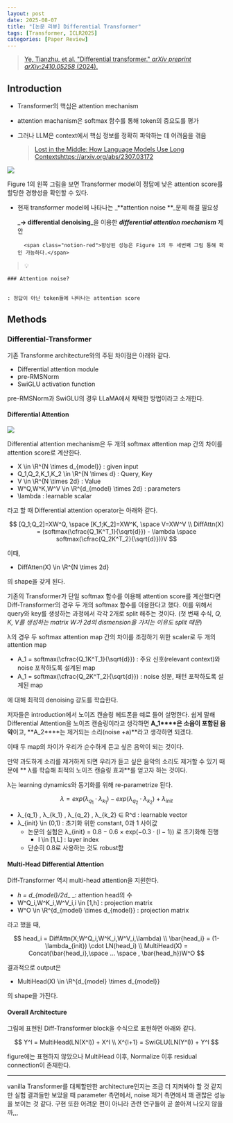 ```yaml
---
layout: post
date: 2025-08-07
title: "[논문 리뷰] Differential Transformer"
tags: [Transformer, ICLR2025]
categories: [Paper Review]
---
```


> [Ye, Tianzhu, et al. "Differential transformer." ](https://arxiv.org/abs/2410.05258)[_arXiv preprint arXiv:2410.05258_](https://arxiv.org/abs/2410.05258)[ (2024).](https://arxiv.org/abs/2410.05258)



## Introduction

- Transformer의 핵심은 attention mechanism
- attention machanism은 softmax 함수를 통해 token의 중요도를 평가
- 그러나 LLM은 context에서 핵심 정보를 정확히 파악하는 데 어려움을 겪음

	> [Lost in the Middle: How Language Models Use Long Contextshttps://arxiv.org/abs/2307.03172](https://arxiv.org/abs/2307.03172)


![](https://prod-files-secure.s3.us-west-2.amazonaws.com/542b861c-36a8-4051-84e5-8804b6728dba/9083ea56-691a-4752-ae26-47f403431ac8/image.png?X-Amz-Algorithm=AWS4-HMAC-SHA256&X-Amz-Content-Sha256=UNSIGNED-PAYLOAD&X-Amz-Credential=ASIAZI2LB4662RR6B3MC%2F20250907%2Fus-west-2%2Fs3%2Faws4_request&X-Amz-Date=20250907T230102Z&X-Amz-Expires=3600&X-Amz-Security-Token=IQoJb3JpZ2luX2VjEEYaCXVzLXdlc3QtMiJGMEQCIBImVbFYM%2Fh7yWWhw2sJ%2FnzLlhWgw3T8dYsMHAjVnmakAiAnCHEqImyt2ifmha9s7ptlxNAZe4ryo1byGogOhZp%2B%2FyqIBAiv%2F%2F%2F%2F%2F%2F%2F%2F%2F%2F8BEAAaDDYzNzQyMzE4MzgwNSIMnFJowSrgse216D4MKtwDXlcsT7uf94iD1A7gpttcqHfDP%2Fvc1gOEJfl9LVxrEed1wNfIo52xseHZAW6jvcVvPWuLr0jGm3z5SFCmpcee34eP1D2O%2Bmj%2BlgrHPBokkKR%2BmO79d99pJWvoiKD3ByEm1nBnw7zyP0Qt9XivkTZWYnofRcL1Zm7o1iQDkpiZj%2BEcjryCPWdNIKHl%2BLTQK%2FXMwvfK%2F8w5mzVO7MEOGUdyEgcxvTWDYjKJnN9q%2BUm0Yhf16uABT7I8CQkmhIbwDaSU4HCKB71yMY%2FOiDUewWI9EkuP4%2Fy7pdtLN9jnPnYLfa8oEGuEfubNDCYDvK81YoP4PUA3kUUc2SwWp5uCgstIPHmMcOTj8%2BFchd1C6wxGbLK2OGktL6oWP1gOOq22XEojL0mzC39TN5wSe9Nw8Roch6UpqxU8gX2ccF5yNuJpTaLwYCYRWEf1mscf6LL9LhS5WwoBWFpmIC0e1Vs7%2Bw1QSdd%2BOcUN2lZgdOK56OnXXfy92r20ZGA6htJy5OQtOoc1o3ohE5xCtMPVxXgvU68x2itxwT8jziC%2F5qxxmkHiKiuPEOSG1GYKQnB4t17q5u6%2BfQzEcby91AngCSidF7wDsSvLrRiIpgkl4wp8eZXiLyWrIHrXEVEfFQG06twwvoP4xQY6pgFEjzgDNkauf4bm4n2huj1n3mJhPoAihRqqAFIgWJBkyB0mu31RSfs98xBtNJAJydnPOHzc2M8sYxvtE6BephoG%2Fn%2FTwlAZd6Nds5bYIKoOmtHnMQAfYISerwXoRYVol1wvAVhnpZxyBrvfF9LHqKL5osWTjctzfpQBjYzl4R4hzN3PcTYtpqwFJred11Kw2xssK0pcPfpNK5LbYo43ZK4Fdo0npbs9&X-Amz-Signature=1898b8046ca0900e47c9f63946e64d344dfe8b9a9e66d4dc8122c254ff9585b1&X-Amz-SignedHeaders=host&x-amz-checksum-mode=ENABLED&x-id=GetObject)


Figure 1의 왼쪽 그림을 보면 Transformer model이 정답에 낮은 attention score를 할당한 경향성을 확인할 수 있다.

- 현재 transformer model에 나타나는 _**attention noise **_문제 해결 필요성

	_**→ differential denoising**_을 이용한 _**differential attention mechanism**_ 제안


		<span class="notion-red">향상된 성능은 Figure 1의 두 세번째 그림 통해 확인 가능하다.</span>


> 💡 


	### Attention noise?


	: 정답이 아닌 token들에 나타나는 attention score



## Methods



### Differential-Transformer


기존 Transforme architecture와의 주된 차이점은 아래와 같다.

- Differential attention module
- pre-RMSNorm
- SwiGLU activation function

pre-RMSNorm과 SwiGLU의 경우 LLaMA에서 채택한 방법이라고 소개한다.



#### Differential Attention


![](https://prod-files-secure.s3.us-west-2.amazonaws.com/542b861c-36a8-4051-84e5-8804b6728dba/116d70b2-1963-4810-9167-f4c7d8a06e8f/image.png?X-Amz-Algorithm=AWS4-HMAC-SHA256&X-Amz-Content-Sha256=UNSIGNED-PAYLOAD&X-Amz-Credential=ASIAZI2LB4662RR6B3MC%2F20250907%2Fus-west-2%2Fs3%2Faws4_request&X-Amz-Date=20250907T230102Z&X-Amz-Expires=3600&X-Amz-Security-Token=IQoJb3JpZ2luX2VjEEYaCXVzLXdlc3QtMiJGMEQCIBImVbFYM%2Fh7yWWhw2sJ%2FnzLlhWgw3T8dYsMHAjVnmakAiAnCHEqImyt2ifmha9s7ptlxNAZe4ryo1byGogOhZp%2B%2FyqIBAiv%2F%2F%2F%2F%2F%2F%2F%2F%2F%2F8BEAAaDDYzNzQyMzE4MzgwNSIMnFJowSrgse216D4MKtwDXlcsT7uf94iD1A7gpttcqHfDP%2Fvc1gOEJfl9LVxrEed1wNfIo52xseHZAW6jvcVvPWuLr0jGm3z5SFCmpcee34eP1D2O%2Bmj%2BlgrHPBokkKR%2BmO79d99pJWvoiKD3ByEm1nBnw7zyP0Qt9XivkTZWYnofRcL1Zm7o1iQDkpiZj%2BEcjryCPWdNIKHl%2BLTQK%2FXMwvfK%2F8w5mzVO7MEOGUdyEgcxvTWDYjKJnN9q%2BUm0Yhf16uABT7I8CQkmhIbwDaSU4HCKB71yMY%2FOiDUewWI9EkuP4%2Fy7pdtLN9jnPnYLfa8oEGuEfubNDCYDvK81YoP4PUA3kUUc2SwWp5uCgstIPHmMcOTj8%2BFchd1C6wxGbLK2OGktL6oWP1gOOq22XEojL0mzC39TN5wSe9Nw8Roch6UpqxU8gX2ccF5yNuJpTaLwYCYRWEf1mscf6LL9LhS5WwoBWFpmIC0e1Vs7%2Bw1QSdd%2BOcUN2lZgdOK56OnXXfy92r20ZGA6htJy5OQtOoc1o3ohE5xCtMPVxXgvU68x2itxwT8jziC%2F5qxxmkHiKiuPEOSG1GYKQnB4t17q5u6%2BfQzEcby91AngCSidF7wDsSvLrRiIpgkl4wp8eZXiLyWrIHrXEVEfFQG06twwvoP4xQY6pgFEjzgDNkauf4bm4n2huj1n3mJhPoAihRqqAFIgWJBkyB0mu31RSfs98xBtNJAJydnPOHzc2M8sYxvtE6BephoG%2Fn%2FTwlAZd6Nds5bYIKoOmtHnMQAfYISerwXoRYVol1wvAVhnpZxyBrvfF9LHqKL5osWTjctzfpQBjYzl4R4hzN3PcTYtpqwFJred11Kw2xssK0pcPfpNK5LbYo43ZK4Fdo0npbs9&X-Amz-Signature=cb5d90cd661720c09e54ad42ef2fe8f201326d19f8ec2ae2637ed91455ae7929&X-Amz-SignedHeaders=host&x-amz-checksum-mode=ENABLED&x-id=GetObject)


Differential attention mechanism은 두 개의 softmax attention map 간의 차이를 attention score로 계산한다.

- X \in \R^{N \times d\_{model}} : given input
- Q\_1,Q\_2,K\_1,K\_2 \in \R^{N \times d} : Query, Key
- V \in \R^{N \times 2d} : Value
- W^Q,W^K,W^V \in \R^{d\_{model} \times 2d} : parameters
- \lambda : learnable scalar

라고 할 때 Differential attention operator는 아래와 같다.


$$
[Q_1;Q_2]=XW^Q, \space [K_1;K_2]=XW^K, \space V=XW^V \\
DiffAttn(X) = (softmax(\cfrac{Q_1K^T_1}{\sqrt{d}}) - \lambda \space softmax(\cfrac{Q_2K^T_2}{\sqrt{d}}))V
$$


이때,

- DiffAtten(X) \in \R^{N \times 2d}

의 shape을 갖게 된다.


기존의 Transformer가 단일 softmax 함수를 이용해 attention score를 계산했다면 Diff-Transformer의 경우 두 개의 softmax 함수를 이용한다고 했다. 이를 위해서 query와 key를 생성하는 과정에서 각각 2개로 split 해주는 것이다. <span class="notion-red">(첫 번째 수식, </span><span class="notion-red">_Q, K, V를 생성하는 matrix W가 2d의 dismension을 가지는 이유도 split 때문_</span><span class="notion-red">)</span>


 λ의 경우 두 softmax attention map 간의 차이를 조정하기 위한 scaler로 두 개의 attention map

- A\_1 = softmax(\cfrac{Q\_1K^T\_1}{\sqrt{d}}) : 주요 신호(relevant context)와 noise 포착하도록 설계된 map
- A\_1 = softmax(\cfrac{Q\_2K^T\_2}{\sqrt{d}}) : noise 성분, 패턴 포착하도록 설계된 map 

에 대해 최적의 denoising 강도를 학습한다.


저자들은 introduction에서 노이즈 캔슬링 헤드폰을 예로 들어 설명한다. 쉽게 말해 Differential Attention을 노이즈 캔슬링이라고 생각하면 **A\_1****은 소음이 포함된 음악**이고, **A\_2****는 제거되는 소리(noise +a)**라고 생각하면 되겠다. 


이때 두 map의 차이가 우리가 순수하게 듣고 싶은 음악이 되는 것이다. 


만약 과도하게 소리를 제거하게 되면 우리가 듣고 싶은 음악의 소리도 제거할 수 있기 때문에 ** λ를 학습해 최적의 노이즈 캔슬링 효과**를 얻고자 하는 것이다.


λ는 learning dynamics와 동기화를 위해 re-parametrize 된다.


$$
\lambda = exp(\lambda_{q_1} \cdot \lambda_{k_1}) - exp(\lambda_{q_2} \cdot \lambda_{k_2}) + \lambda_{init}
$$

- λ\_{q\_1} , λ\_{k\_1} , λ\_{q\_2} , λ\_{k\_2} ∈ R^d : learnable vector
- λ\_{init} \in (0,1) : 초기화 위한 constant, 0과 1 사이값
	- 논문의 실험은 λ\_{init} = 0.8 − 0.6 × exp(−0.3 · (l − 1)) 로 초기화해 진행
		- l \in [1,L] : layer index
	- 단순히 0.8로 사용하는 것도 robust함


#### **Multi-Head Differential Attention**


Diff-Transformer 역시 multi-head attention을 지원한다.

- _h = d\_{model}/2d__ _: attention head의 수
- W^Q\_i,W^K\_i,W^V\_i,i \in [1,h] : projection matrix
- W^O \in \R^{d\_{model} \times d\_{model}} : projection matrix

라고 했을 때,


$$
head_i = DiffAttn(X;W^Q_i,W^K_i,W^V_i,\lambda) \\
\bar{head_i} = (1-\lambda_{init}) \cdot LN(head_i) \\
MultiHead(X) = Concat(\bar{head_i},\space ... \space , \bar{head_h})W^O
$$


결과적으로 output은

- MultiHead(X) \in \R^{d\_{model} \times d\_{model}}

의 shape을 가진다.



#### Overall Architecture


그림에 표현된 Diff-Transformer block을 수식으로 표현하면 아래와 같다.


$$
Y^l = MultiHead(LN(X^l)) + X^l \\
X^{l+1} = SwiGLU(LN(Y^l)) + Y^l
$$


figure에는 표현하지 않았으나 MultiHead 이후, Normalize 이후 residual connection이 존재한다.


---


vanilla Transformer를 대체할만한 architecture인지는 조금 더 지켜봐야 할 것 같지만 실험 결과들만 보았을 때 parameter 측면에서, noise 제거 측면에서 꽤 괜찮은 성능을 보이는 것 같다. 구현 또한 어려운 편이 아니라 관련 연구들이 곧 쏟아져 나오지 않을까,,,

